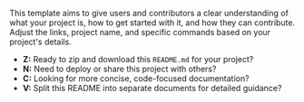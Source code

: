 This template aims to give users and contributors a clear understanding of what your project is, how to get started with it, and how they can contribute. Adjust the links, project name, and specific commands based on your project's details.

- **Z:** Ready to zip and download this `README.md` for your project?
- **N:** Need to deploy or share this project with others?
- **C:** Looking for more concise, code-focused documentation?
- **V:** Split this README into separate documents for detailed guidance?
